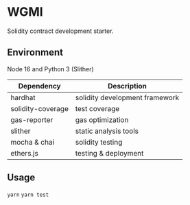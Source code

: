 # WGMI

Solidity contract development starter.

## Environment

Node 16 and Python 3 (Slither)

| Dependency        | Description                    |
| ----------------- | ------------------------------ | 
| hardhat           | solidity development framework |
| solidity-coverage | test coverage                  |
| gas-reporter      | gas optimization               |
| slither           | static analysis tools          |
| mocha & chai      | solidity testing               |
| ethers.js         | testing & deployment           |

## Usage

`yarn`
`yarn test`

